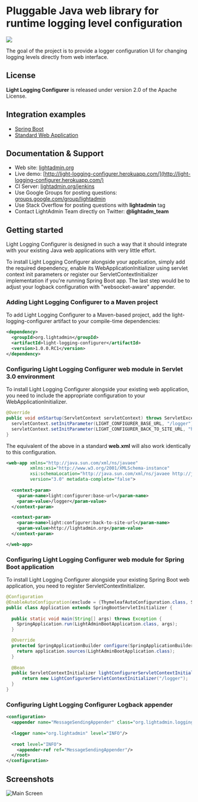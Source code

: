 # Pluggable Java web library for runtime logging level configuration

<img src="https://travis-ci.org/la-team/light-logging-configurer.png?branch=master"/>

The goal of the project is to provide a logger configuration UI for changing logging levels directly from web interface.

## License ##

<b>Light Logging Configurer</b> is released under version 2.0 of the Apache License.

## Integration examples ##

* [Spring Boot](https://github.com/la-team/lightadmin-springboot)
* [Standard Web Application](https://github.com/la-team/lightadmin-demo)

## Documentation & Support ##

* Web site: [lightadmin.org](http://lightadmin.org)
* Live demo: [http://light-logging-configurer.herokuapp.com/](http://light-logging-configurer.herokuapp.com/)
* CI Server: [lightadmin.org/jenkins](http://lightadmin.org/jenkins)
* Use Google Groups for posting questions: [groups.google.com/group/lightadmin](http://groups.google.com/group/lightadmin)
* Use Stack Overflow for posting questions with <b>lightadmin</b> tag
* Contact LightAdmin Team directly on Twitter: <b>@lightadm_team</b>

## Getting started ##

Light Logging Configurer is designed in such a way that it should integrate with your existing Java web applications with very little effort.

To install Light Logging Configurer alongside your application, simply add the required dependency, enable its WebApplicationInitializer using servlet context init parameters or register our ServletContextInitializer implementation if you're running Spring Boot app. The last step would be to adjust your logback configuration with "websocket-aware" appender.

### Adding Light Logging Configurer to a Maven project ###
To add Light Logging Configurer to a Maven-based project, add the light-logging-configurer artifact to your compile-time dependencies:

```xml
<dependency>
  <groupId>org.lightadmin</groupId>
  <artifactId>light-logging-configurer</artifactId>
  <version>1.0.0.RC1</version>
</dependency>
```

### Configuring Light Logging Configurer web module in Servlet 3.0 environment ###
To install Light Logging Configurer alongside your existing web application, you need to include the appropriate configuration to your WebApplicationInitializer.

```java
@Override
public void onStartup(ServletContext servletContext) throws ServletException {
  servletContext.setInitParameter(LIGHT_CONFIGURER_BASE_URL, "/logger");
  servletContext.setInitParameter(LIGHT_CONFIGURER_BACK_TO_SITE_URL, "http://lightadmin.org");
}
```

The equivalent of the above in a standard <b>web.xml</b> will also work identically to this configuration. 

```xml
<web-app xmlns="http://java.sun.com/xml/ns/javaee"
         xmlns:xsi="http://www.w3.org/2001/XMLSchema-instance"
         xsi:schemaLocation="http://java.sun.com/xml/ns/javaee http://java.sun.com/xml/ns/javaee/web-app_3_0.xsd"
         version="3.0" metadata-complete="false">
         
  <context-param>
    <param-name>light:configurer:base-url</param-name>
    <param-value>/logger</param-value>
  </context-param>

  <context-param>
    <param-name>light:configurer:back-to-site-url</param-name>
    <param-value>http://lightadmin.org</param-value>
  </context-param>

</web-app>
```

### Configuring Light Logging Configurer web module for Spring Boot application ###
To install Light Logging Configurer alongside your existing Spring Boot web application, you need to register ServletContextInitializer.

```java
@Configuration
@EnableAutoConfiguration(exclude = {ThymeleafAutoConfiguration.class, SecurityAutoConfiguration.class})
public class Application extends SpringBootServletInitializer {
  
  public static void main(String[] args) throws Exception {
    SpringApplication.run(LightAdminBootApplication.class, args);
  }

  @Override
  protected SpringApplicationBuilder configure(SpringApplicationBuilder application) {
    return application.sources(LightAdminBootApplication.class);
  }
    
  @Bean
  public ServletContextInitializer lightConfigurerServletContextInitializer() {
      return new LightConfigurerServletContextInitializer("/logger");
  }
}
```

### Configuring Light Logging Configurer Logback appender ###


```xml
<configuration>
  <appender name="MessageSendingAppender" class="org.lightadmin.logging.configurer.logback.MessageSendingAppender"/>
  
  <logger name="org.lightadmin" level="INFO"/>
  
  <root level="INFO">
    <appender-ref ref="MessageSendingAppender"/>
  </root>
</configuration>
```

## Screenshots

![Main Screen](https://github.com/la-team/light-logging-configurer/raw/master/screenshots/main.png "Main Screen")
